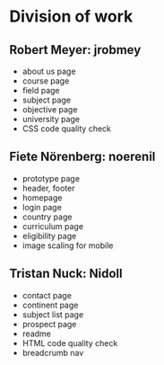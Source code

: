 # Division of work

## Robert Meyer: jrobmey

- about us page
- course page
- field page
- subject page
- objective page
- university page
- CSS code quality check

## Fiete Nörenberg: noerenil

- prototype page
- header, footer
- homepage
- login page
- country page
- curriculum page
- eligibility page
- image scaling for mobile

## Tristan Nuck: Nidoll 

- contact page
- continent page
- subject list page
- prospect page
- readme 
- HTML code quality check
- breadcrumb nav